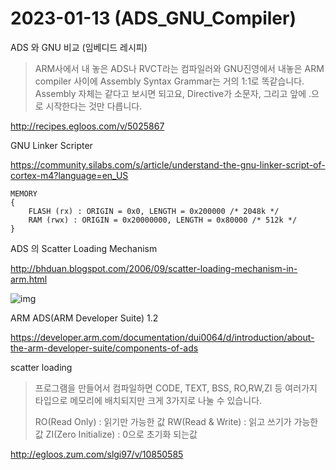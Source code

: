 # 2023-01-13 (ADS_GNU_Compiler)

ADS 와 GNU 비교 (임베디드 레시피)

>  ARM사에서 내 놓은 ADS나 RVCT라는 컴파일러와 GNU진영에서 내놓은 ARM compiler 사이에 Assembly Syntax Grammar는 거의 1:1로 똑같습니다. Assembly 자체는 같다고 보시면 되고요, Directive가 소문자, 그리고 앞에 .으로 시작한다는 것만 다릅니다.

http://recipes.egloos.com/v/5025867



GNU Linker Scripter

https://community.silabs.com/s/article/understand-the-gnu-linker-script-of-cortex-m4?language=en_US

```text
MEMORY
{
	FLASH (rx) : ORIGIN = 0x0, LENGTH = 0x200000 /* 2048k */
	RAM (rwx) : ORIGIN = 0x20000000, LENGTH = 0x80000 /* 512k */
}
```

ADS 의 Scatter Loading Mechanism

http://bhduan.blogspot.com/2006/09/scatter-loading-mechanism-in-arm.html

![img](http://photos1.blogger.com/blogger2/7489/787201684971151/400/scatter4.1.jpg)

ARM ADS(ARM Developer Suite) 1.2

https://developer.arm.com/documentation/dui0064/d/introduction/about-the-arm-developer-suite/components-of-ads

scatter loading

> 프로그램을 만들어서 컴파일하면 CODE, TEXT, BSS, RO,RW,ZI 등 여러가지 타입으로 메모리에 배치되지만 크게 3가지로 나눌 수 있습니다.
>
> RO(Read Only) : 읽기만 가능한 값
> RW(Read & Write) : 읽고 쓰기가 가능한 값
> ZI(Zero Initialize) : 0으로 초기화 되는값

http://egloos.zum.com/slgi97/v/10850585